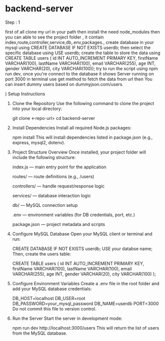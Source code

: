 # backend-server

Step : 1

first of all clone my url in your path then install the need node_modules 
then you can able to see the project folder , it contain index,route,controller,service,db,.env,packages., 
create database in your mysql using CREATE DATABASE IF NOT EXISTS userdb;
then select the specific database using USE userdb;
create the table to store the data using 
CREATE TABLE users (
id INT AUTO_INCREMENT PRIMARY KEY,
firstName VARCHAR(100),
lastName VARCHAR(100),
email VARCHAR(255),
age INT,
gender VARCHAR(20),
city VARCHAR(100));
try to run the script using npm run dev, once you're connect to the database it shows Server running on port 3000 in terminal
use get method to fetch the data from url 
then You can insert dummy users based on dummyjson.com/users.


)
Setup Instructions
  1. Clone the Repository
     Use the following command to clone the project into your local directory:
     
        git clone <-repo-url>
        cd backend-server

  2. Install Dependencies
  Install all required Node.js packages:

        npm install
        This will install dependencies listed in package.json (e.g., express, mysql2, dotenv).

  3. Project Structure Overview
  Once installed, your project folder will include the following structure:

        index.js — main entry point for the application
        
        routes/ — route definitions (e.g., /users)
        
        controllers/ — handle request/response logic
        
        services/ — database interaction logic
        
        db/ — MySQL connection setup
        
        .env — environment variables (for DB credentials, port, etc.)
        
        package.json — project metadata and scripts

  4. Configure MySQL Database
  Open your MySQL client or terminal and run:

      CREATE DATABASE IF NOT EXISTS userdb;
      USE your databse name;
      Then, create the users table:


      CREATE TABLE users (
        id INT AUTO_INCREMENT PRIMARY KEY,
        firstName VARCHAR(100),
        lastName VARCHAR(100),
        email VARCHAR(255),
        age INT,
        gender VARCHAR(20),
        city VARCHAR(100)
      );


  5. Configure Environment Variables
  Create a .env file in the root folder and add your MySQL database credentials:

        DB_HOST=localhost
        DB_USER=root
        DB_PASSWORD=your_mysql_password
        DB_NAME=userdb
        PORT=3000
        Do not commit this file to version control.
  
  6. Run the Server
  Start the server in development mode:

      npm run dev
      http://localhost:3000/users
      This will return the list of users from the MySQL database.
